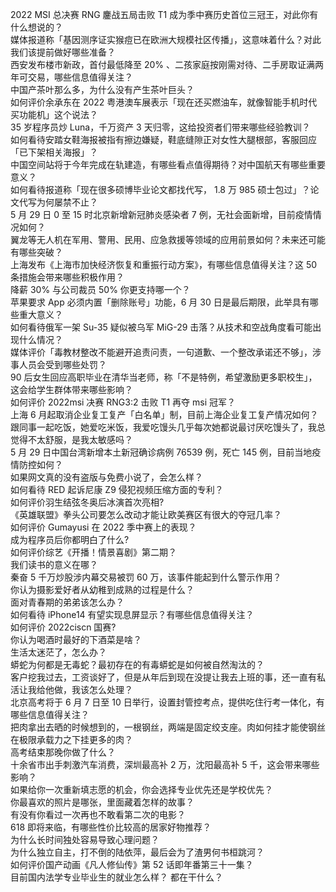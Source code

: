 2022 MSI 总决赛 RNG 鏖战五局击败 T1 成为季中赛历史首位三冠王，对此你有什么想说的？  
媒体报道称「基因测序证实猴痘已在欧洲大规模社区传播」，这意味着什么？对此我们该提前做好哪些准备？  
西安发布楼市新政，首付最低降至 20% 、二孩家庭按刚需对待、二手房取证满两年可交易，哪些信息值得关注？  
中国产茶叶那么多，为什么没有产生茶叶巨头？  
如何评价余承东在 2022 粤港澳车展表示「现在还买燃油车，就像智能手机时代买功能机」这个说法？  
35 岁程序员炒 Luna，千万资产 3 天归零，这给投资者们带来哪些经验教训？  
如何看待安踏女鞋海报被指有擦边嫌疑，鞋底缝隙正对女性大腿根部，客服回应「已下架相关海报」？  
中国空间站将于今年完成在轨建造，有哪些看点值得期待？对中国航天有哪些重要意义？  
如何看待报道称「现在很多硕博毕业论文都找代写， 1.8 万 985 硕士包过」？论文代写为何屡禁不止？  
5 月 29 日 0 至 15 时北京新增新冠肺炎感染者 7 例，无社会面新增，目前疫情情况如何？  
翼龙等无人机在军用、警用、民用、应急救援等领域的应用前景如何？未来还可能有哪些突破？  
上海发布《上海市加快经济恢复和重振行动方案》，有哪些信息值得关注？这 50 条措施会带来哪些积极作用？  
降薪 30% 与公司裁员 50% 你更支持哪一个？  
苹果要求 App 必须内置「删除账号」功能，6 月 30 日是最后期限，此举具有哪些重大意义？  
如何看待俄军一架 Su-35 疑似被乌军 MiG-29 击落？从技术和空战角度看可能出现什么情况？  
媒体评价「毒教材整改不能避开追责问责，一句道歉、一个整改承诺还不够」，涉事人员会受到哪些处罚？  
90 后女生回应高职毕业在清华当老师，称「不是特例，希望激励更多职校生」，这会给学生群体带来哪些影响？  
如何评价 2022msi 决赛 RNG3:2 击败 T1 再夺 msi 冠军？  
上海 6 月起取消企业复工复产「白名单」制，目前上海企业复工复产情况如何？  
跟同事一起吃饭，她爱吃米饭，我爱吃馒头几乎每次她都说最讨厌吃馒头了，我总觉得不太舒服，是我太敏感吗？  
5 月 29 日中国台湾新增本土新冠确诊病例 76539 例，死亡 145 例，目前当地疫情防控如何？  
如果网文真的没有盗版与免费小说了，会怎么样？  
如何看待 RED 起诉尼康 Z9 侵犯视频压缩方面的专利？  
如何评价羽生结弦冬奥后冰演首次亮相?  
《英雄联盟》拳头公司要怎么改动才能让欧美赛区有很大的夺冠几率？  
如何评价 Gumayusi 在 2022 季中赛上的表现？  
成为程序员后你都明白了什么?  
如何评价综艺《开播！情景喜剧》第二期？  
我们读书的意义在哪？  
秦奋 5 千万炒股涉内幕交易被罚 60 万，该事件能起到什么警示作用？  
你认为摄影爱好者从幼稚到成熟的过程是什么？  
面对青春期的弟弟该怎么办？  
如何看待 iPhone14 有望实现息屏显示？有哪些信息值得关注？  
如何评价 2022ciscn 国赛?  
你认为喝酒时最好的下酒菜是啥？  
生活太迷茫了，怎么办？  
蟒蛇为何都是无毒蛇？最初存在的有毒蟒蛇是如何被自然淘汰的？  
客户挖我过去，工资谈好了，但是从年后到现在没提让我去上班的事，还一直有私活让我给他做，我该怎么处理？  
北京高考将于 6 月 7 日至 10 日举行，设置封管控考点，提供吃住行考一体化，有哪些信息值得关注？  
把肉拿出去晒的时候想到的，一根钢丝，两端是固定绞支座。肉如何挂才能使钢丝在极限承载力之下挂更多的肉？  
高考结束那晚你做了什么？  
十余省市出手刺激汽车消费，深圳最高补 2 万，沈阳最高补 5 千，这会带来哪些影响？  
如果给你一次重新填志愿的机会，你会选择专业优先还是学校优先？  
你最喜欢的照片是哪张，里面藏着怎样的故事？  
有没有你看过一次再也不敢看第二次的电影？  
618 即将来临，有哪些性价比较高的居家好物推荐？  
为什么长时间独处容易导致心理问题？  
为什么独立自主，打不倒的陆依萍，最后会为了渣男何书桓跳河？  
如何评价国产动画《凡人修仙传》第 52 话即年番第三十一集？  
目前国内法学专业毕业生的就业怎么样？  都在干什么？  
